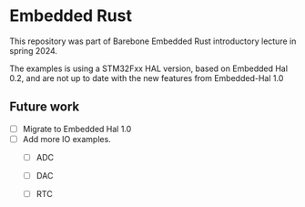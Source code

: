 # Embedded Rust

This repository was part of Barebone Embedded Rust introductory lecture in spring 2024.  

The examples is using a STM32Fxx HAL version, based on Embedded Hal 0.2, and are not up to date with the new features from Embedded-Hal 1.0 

## Future work
- [ ] Migrate to Embedded Hal 1.0
- [ ] Add more IO examples.
  - [ ] ADC
  - [ ] DAC
  - [ ] RTC
 
